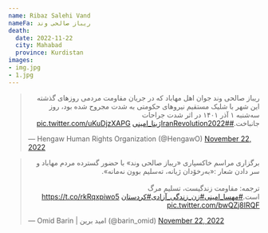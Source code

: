 ```yaml
---
name: Ribaz Salehi Vand
nameFa: ریباز صالحی وند
death:
  date: 2022-11-22
  city: Mahabad
  province: Kurdistan
images:
- img.jpg
- 1.jpg
---
```


<blockquote class="twitter-tweet"><p lang="fa" dir="rtl">ریباز صالحی وند جوان اهل مهاباد که در جریان مقاومت مردمی روزهای گذشته این شهر با شلیک مستقیم نیروهای حکومتی به شدت مجروح شده بود، روز سه‌شنبه ۱ آذر ۱۴۰۱ در اثر شدت جراحات جانباخت.<a href="https://twitter.com/hashtag/IranRevolution2022?src=hash&amp;ref_src=twsrc%5Etfw">#IranRevolution2022</a><a href="https://twitter.com/hashtag/%DA%98%DB%8C%D9%86%D8%A7_%D8%A7%D9%85%DB%8C%D9%86%DB%8C?src=hash&amp;ref_src=twsrc%5Etfw">#ژینا_امینی</a> <a href="https://t.co/uKuDjzXAPG">pic.twitter.com/uKuDjzXAPG</a></p>&mdash; Hengaw Human Rights Organization (@HengawO) <a href="https://twitter.com/HengawO/status/1595084472663564289?ref_src=twsrc%5Etfw">November 22, 2022</a></blockquote> <script async src="https://platform.twitter.com/widgets.js" charset="utf-8"></script>

<blockquote class="twitter-tweet"><p lang="ckb" dir="rtl">برگزاری مراسم خاکسپاری «ریباز صالحی وند» با حضور گستردە مردم مهاباد و سر دادن شعار :«بەرخۆدان ژیانه، تەسلیم بوون نەمانه».<br><br>ترجمە: مقاومت زندگیست، تسلیم مرگ است.<a href="https://twitter.com/hashtag/%D9%85%D9%87%D8%B3%D8%A7_%D8%A7%D9%85%DB%8C%D9%86%DB%8C?src=hash&amp;ref_src=twsrc%5Etfw">#مهسا_امینی</a><a href="https://twitter.com/hashtag/%D8%B2%D9%86_%D8%B2%D9%86%D8%AF%DA%AF%DB%8C_%D8%A2%D8%B2%D8%A7%D8%AF%DB%8C?src=hash&amp;ref_src=twsrc%5Etfw">#زن_زندگی_آزادی</a><a href="https://twitter.com/hashtag/%D9%83%D8%B1%D8%AF%D8%B3%D8%AA%D8%A7%D9%86?src=hash&amp;ref_src=twsrc%5Etfw">#كردستان</a> <a href="https://t.co/rkRqxpiwo5">https://t.co/rkRqxpiwo5</a> <a href="https://t.co/bwQZj8IRQF">pic.twitter.com/bwQZj8IRQF</a></p>&mdash; Omid Barin | امید برین (@barin_omid) <a href="https://twitter.com/barin_omid/status/1595054116128129031?ref_src=twsrc%5Etfw">November 22, 2022</a></blockquote> <script async src="https://platform.twitter.com/widgets.js" charset="utf-8"></script>